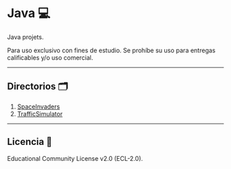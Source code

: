 # Java 💻
Java projets. 

Para uso exclusivo con fines de estudio. Se prohíbe su uso para entregas calificables y/o uso comercial.
***
## Directorios 🗂
1. [SpaceInvaders](https://github.com/FerMdez/Java/tree/master/SpaceInvaders)
2. [TrafficSimulator](https://github.com/FerMdez/Java/tree/master/TrafficSimulator)
***
## Licencia 📄
Educational Community License v2.0 (ECL-2.0).
